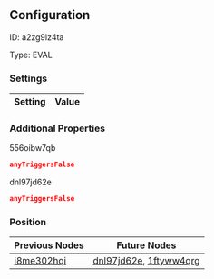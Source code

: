 # <nil>
## Configuration
ID:  a2zg9lz4ta

Type: EVAL 


### Settings
| Setting | Value  |
| :------------------------ | ---------------------------------------- |
 




### Additional Properties
556oibw7qb
 ```json 
anyTriggersFalse
```


dnl97jd62e
 ```json 
anyTriggersFalse
```




### Position
| Previous Nodes | Future Nodes |
| :------------- | ------------ |
| [i8me302hqi](./i8me302hqi.md) | [dnl97jd62e](./dnl97jd62e.md), [1ftyww4qrg](./1ftyww4qrg.md) |